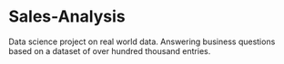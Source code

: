 # Sales-Analysis
Data science project on real world data. Answering business questions based on a dataset of over hundred thousand entries.
